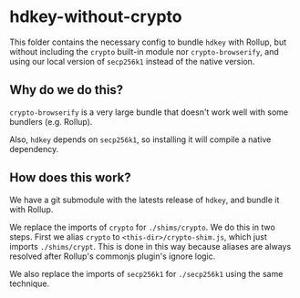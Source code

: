 # hdkey-without-crypto

This folder contains the necessary config to bundle `hdkey` with Rollup, but
without including the `crypto` built-in module nor `crypto-browserify`, and
using our local version of `secp256k1` instead of the native version.

## Why do we do this?

`crypto-browserify` is a very large bundle that doesn't work well with some
bundlers (e.g. Rollup).

Also, `hdkey` depends on `secp256k1`, so installing it will compile a native
dependency.

## How does this work?

We have a git submodule with the latests release of `hdkey`, and bundle it
with Rollup.

We replace the imports of `crypto` for `./shims/crypto`. We do this in two
steps. First we alias `crypto` to `<this-dir>/crypto-shim.js`, which just
imports `./shims/crypt`. This is done in this way because aliases are always
resolved after Rollup's commonjs plugin's ignore logic.

We also replace the imports of `secp256k1` for `./secp256k1` using the same
technique.
